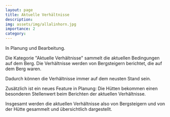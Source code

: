 ```yaml
---
layout: page
title: Aktuelle Verhältnisse
description:
img: assets/img/allalinhorn.jpg
importance: 2
category:
---
```


In Planung und Bearbeitung.

Die Kategorie "Aktuelle Verhältnisse" sammelt die aktuellen Bedingungen auf dem Berg. Die Verhältnisse werden von Bergsteigern berichtet, die auf dem Berg waren.

Dadurch können die Verhältnisse immer auf dem neusten Stand sein.

Zusätzlich ist ein neues Feature in Planung: Die Hütten bekommen einen besonderen Stellenwert beim Berichten der aktuellen Verhältnisse.

Insgesamt werden die aktuellen Verhältnisse also von Bergsteigern und von der Hütte gesammelt und übersichtlich dargestellt.

